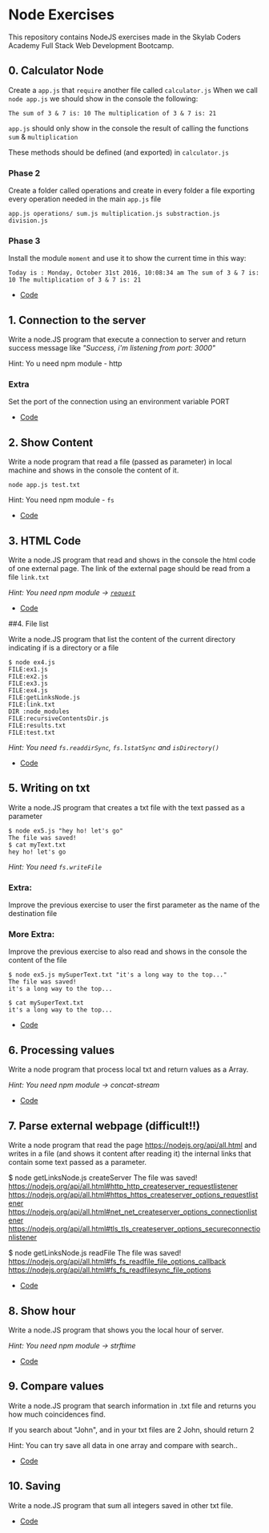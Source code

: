 # Node Exercises

This repository contains NodeJS exercises made in the Skylab Coders Academy Full Stack Web Development Bootcamp.

## 0. Calculator Node

Create a `app.js` that `require` another file called `calculator.js` When we call `node app.js` we should show in the console the following:

`The sum of 3 & 7 is: 10
The multiplication of 3 & 7 is: 21`

`app.js` should only show in the console the result of calling the functions `sum` & `multiplication`

These methods should be defined (and exported) in `calculator.js`

### Phase 2

Create a folder called operations and create in every folder a file exporting every operation needed in the main `app.js` file

`app.js
operations/
    sum.js
    multiplication.js
    substraction.js
    division.js`
    
### Phase 3

Install the module `moment` and use it to show the current time in this way:

`Today is : Monday, October 31st 2016, 10:08:34 am
The sum of 3 & 7 is: 10
The multiplication of 3 & 7 is: 21`

- [Code](https://github.com/MarioTerron/node-exercises/tree/master/00-calculator-module/app.js)


## 1. Connection to the server

Write a node.JS program that execute a connection to server and return success message like _"Success, i'm listening from port: 3000"_

Hint: Yo u need npm module - http

### Extra

Set the port of the connection using an environment variable PORT

- [Code](https://github.com/MarioTerron/node-exercises/tree/master/01-connection-to-the-server/app.js)


## 2. Show Content

Write a node program that read a file (passed as parameter) in local machine and shows in the console the content of it.

`node app.js test.txt`

Hint: You need npm module - `fs`

- [Code](https://github.com/MarioTerron/node-exercises/tree/master/02-show-content/app.js)


## 3. HTML Code

Write a node.JS program that read and shows in the console the html code of one external page. The link of the external page should be read from a file `link.txt`

_Hint: You need npm module -> [`request`](https://github.com/request/request)_

- [Code](https://github.com/MarioTerron/node-exercises/tree/master/03-html-code/app.js)


##4. File list

Write a node.JS program that list the content of the current directory indicating if is a directory or a file

    $ node ex4.js 
    FILE:ex1.js
    FILE:ex2.js
    FILE:ex3.js
    FILE:ex4.js
    FILE:getLinksNode.js
    FILE:link.txt
    DIR :node_modules
    FILE:recursiveContentsDir.js
    FILE:results.txt
    FILE:test.txt

_Hint: You need `fs.readdirSync`, `fs.lstatSync` and `isDirectory()`_

- [Code](https://github.com/MarioTerron/node-exercises/tree/master/04-file-list/app.js)


## 5. Writing on txt

Write a node.JS program that creates a txt file with the text passed as a parameter

    $ node ex5.js "hey ho! let's go"
    The file was saved!
    $ cat myText.txt 
    hey ho! let's go

_Hint: You need `fs.writeFile`_

### Extra:

Improve the previous exercise to user the first parameter as the name of the destination file

### More Extra:

Improve the previous exercise to also read and shows in the console the content of the file

    $ node ex5.js mySuperText.txt "it's a long way to the top..."
    The file was saved!
    it's a long way to the top...

    $ cat mySuperText.txt 
    it's a long way to the top...
   
- [Code](https://github.com/MarioTerron/node-exercises/tree/master/05-writting-on-text/app.js)
 
    
## 6. Processing values

Write a node program that process local txt and return values as a Array.

_Hint: You need npm module -> concat-stream_

- [Code](https://github.com/MarioTerron/node-exercises/tree/master/06-processing-values/app.js)


## 7. Parse external webpage (difficult!!)

Write a node program that read the page https://nodejs.org/api/all.html and writes in a file (and shows it content after reading it) the internal links that contain some text passed as a parameter.

$ node getLinksNode.js createServer
The file was saved!
https://nodejs.org/api/all.html#http_http_createserver_requestlistener
https://nodejs.org/api/all.html#https_https_createserver_options_requestlistener
https://nodejs.org/api/all.html#net_net_createserver_options_connectionlistener
https://nodejs.org/api/all.html#tls_tls_createserver_options_secureconnectionlistener

$ node getLinksNode.js readFile
The file was saved!
https://nodejs.org/api/all.html#fs_fs_readfile_file_options_callback
https://nodejs.org/api/all.html#fs_fs_readfilesync_file_options

- [Code](https://github.com/MarioTerron/node-exercises/tree/master/07-parse-external-webpage/app.js)


## 8. Show hour

Write a node.JS program that shows you the local hour of server.

_Hint: You need npm module -> strftime_

- [Code](https://github.com/MarioTerron/node-exercises/tree/master/08-show-hour/app.js)


## 9. Compare values

Write a node.JS program that search information in .txt file and returns you how much coincidences find.

If you search about "John", and in your txt files are 2 John, should return 2

Hint: You can try save all data in one array and compare with search..

- [Code](https://github.com/MarioTerron/node-exercises/tree/master/09-compare-values/app.js)


## 10. Saving
Write a node.JS program that sum all integers saved in other txt file.

- [Code](https://github.com/MarioTerron/node-exercises/tree/master/10-saving/app.js)
